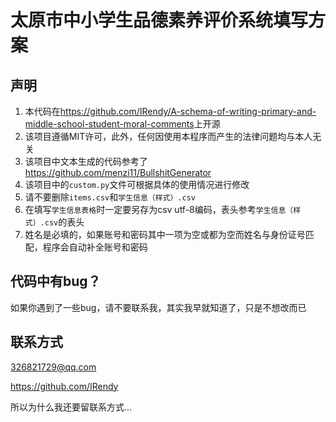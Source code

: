 # 太原市中小学生品德素养评价系统填写方案

## 声明

1. 本代码在<https://github.com/IRendy/A-schema-of-writing-primary-and-middle-school-student-moral-comments>上开源
2. 该项目遵循MIT许可，此外，任何因使用本程序而产生的法律问题均与本人无关  
3. 该项目中文本生成的代码参考了<https://github.com/menzi11/BullshitGenerator>  
4. 该项目中的`custom.py`文件可根据具体的使用情况进行修改  
5. 请不要删除`items.csv`和`学生信息（样式）.csv`
6. 在填写`学生信息表格`时一定要另存为csv utf-8编码，表头参考`学生信息（样式）.csv`的表头
7. 姓名是必填的，如果账号和密码其中一项为空或都为空而姓名与身份证号匹配，程序会自动补全账号和密码

## 代码中有bug？

如果你遇到了一些bug，请不要联系我，其实我早就知道了，只是不想改而已

## 联系方式

 <326821729@qq.com>

 <https://github.com/IRendy>

所以为什么我还要留联系方式...
